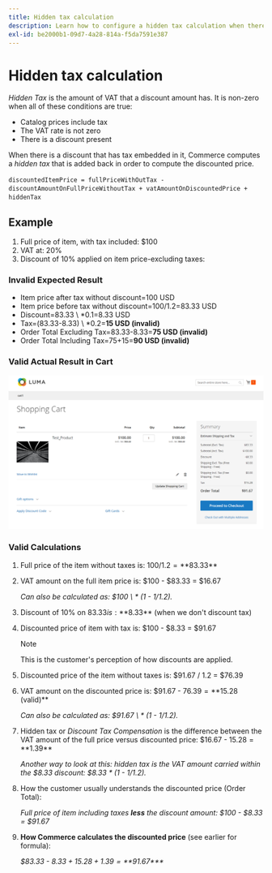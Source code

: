 ```yaml
---
title: Hidden tax calculation
description: Learn how to configure a hidden tax calculation when there is a discount that has tax embedded in it.
exl-id: be2000b1-09d7-4a28-814a-f5da7591e387
---
```

# Hidden tax calculation

_Hidden Tax_ is the amount of VAT that a discount amount has. It is non-zero when all of these conditions are true:

- Catalog prices include tax
- The VAT rate is not zero
- There is a discount present

When there is a discount that has tax embedded in it, Commerce computes a _hidden tax_ that is added back in order to compute the discounted price.

`discountedItemPrice = fullPriceWithOutTax - discountAmountOnFullPriceWithoutTax + vatAmountOnDiscountedPrice + hiddenTax`

## Example

1. Full price of item, with tax included: $100
1. VAT at: 20%
1. Discount of 10% applied on item price-excluding taxes:

### Invalid Expected Result

- Item price after tax without discount=100 USD
- Item price before tax without discount=100/1.2=83.33 USD
- Discount=83.33 \ *0.1=8.33 USD
- Tax=(83.33-8.33) \ *0.2=**15 USD (invalid)**
- Order Total Excluding Tax=83.33-8.33=**75 USD (invalid)**
- Order Total Including Tax=75+15=**90 USD (invalid)**

### Valid Actual Result in Cart

![Hidden Tax Tax Calculation in Cart](./assets/hidden-tax.png)<!-- zoom -->

### Valid Calculations

1. Full price of the item without taxes is: $100 / 1.2 = **$83.33**

1. VAT amount on the full item price is: $100 - $83.33 = $16.67

   _Can also be calculated as: $100 \ * (1 - 1/1.2)._

1. Discount of 10% on $83.33 is: **$8.33** (when we don&#39;t discount tax)

1. Discounted price of item with tax is: $100 - $8.33 = $91.67

   >[!NOTE]
   >
   >This is the customer's perception of how discounts are applied.

1. Discounted price of the item without taxes is: $91.67 / 1.2 = $76.39

1. VAT amount on the discounted price is: $91.67 - $76.39 = **$15.28 (valid)**

   _Can also be calculated as: $91.67 \ * (1 - 1/1.2)._

1. Hidden tax or _Discount Tax Compensation_ is the difference between the VAT amount of the full price versus discounted price: $16.67 - $15.28 = **$1.39**

   _Another way to look at this: hidden tax is the VAT amount carried within the $8.33 discount: $8.33 \* (1 - 1/1.2)._

1. How the customer usually understands the discounted price (Order Total):

   _Full price of item including taxes **less** the discount amount: $100 - $8.33 = $91.67_

1. **How Commerce calculates the discounted price** (see earlier for formula):

   _$83.33 - $8.33 + 15.28 + 1.39 = **$91.67***_
